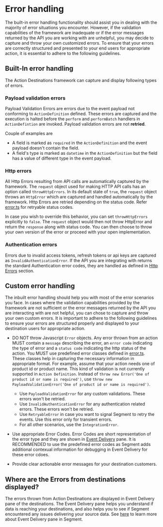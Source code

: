 # Error handling

The built-in error handling functionality should assist you in dealing with the majority of error situations you encounter. However, if the validation capabilities of the framework are inadequate or if the error messages returned by the API you are working with are unhelpful, you may decide to capture and throw your own customized errors. To ensure that your errors are correctly structured and presented to your end users for appropriate action, it is essential to adhere to the following guidelines.

## Built-In error handling

The Action Destinations framework can capture and display following types of errors.

### Payload validation errors

Payload Validation Errors are errors due to the event payload not conforming to `ActionDefinition` defined. These errors are captured and the execution is halted before the `perform` and `performBatch` handlers in `ActionDefintion` are invoked. Payload validation errors are not **retried**.

Couple of examples are

- A field is marked as `required` in the `ActionDefinition` and the event payload doesn't contain the field.
- A field's type is marked as `datetime` in the `ActionDefinition` but the field has a value of different type in the event payload.

### Http errors

All Http Errors resulting from API calls are automatically captured by the framework. The `request` object used for making HTTP API calls has an option called `throwHttpErrors`. In its default state of `true`, the `request` object throws an `HttpError` which are captured and handled automatically by the framework. Http Errors are retried depending on the status code. Refer [error.ts](../packages/core/src/errors.ts) for retryable status codes.

In case you wish to override this behavior, you can set `throwHttpErrors` explicitly to `false`. The `request` object would then not throw HttpError and return the `response` along with status code. You can then choose to throw your own version of the error or proceed with your open implementation.

### Authentication errors

Errors due to invalid access tokens, refresh tokens or api keys are captured as `InvalidAuthenticationError`. If the API you are integrating with returns the standard Authentication error codes, they are handled as defined in [Http Errors](error-handling.md#http-errors) section.

## Custom error handling

The inbuilt error handling should help you with most of the error scenarios you face. In cases where the validation capabilities provided by the framework are not sufficient or the error messages returned by the API you are interacting with are not helpful, you can chose to capture and throw your own custom errors. It is important to adhere to the following guidelines to ensure your errors are structured properly and displayed to your destination users for appropriate action.

- DO NOT throw Javascript `Error` objects. Any error thrown from an action MUST contain a `message` describing the error, an `error code` indicating the type of error and a `status code` indicating the http status of the action. You MUST use predefined error classes defined in [error.ts](../packages/core/src/errors.ts). These classes help in capturing the necessary information in appropriate format. For example, assume that your action needs one of product id or product name. This kind of validation is not currently supported in `Action Definition`. Instead of `throw new Error('One of product id or name is required')`, use `throw new PayloadValidationError('One of product id or name is required')`. 

  - Use `PayloadValidationError` for any custom validations. These errors won't be retried.
  - Use `InvalidAuthenticationError` for any authentication related errors. These errors won't be retried.
  - Use `RetryableError` in case you want to signal Segment to retry the events. Use this error only for transient errors.
  - For all other scenarios, use the `IntegrationError`.


- Use appropriate Error Codes. Error Codes are short representation of the error type and they are shown in [Event Delivery](error-handling.md/#where-are-the-errors-from-destinations-displayed) pane. It is RECOMMENDED to use the predefined error codes as Segment adds additional contexual information for debugging in Event Delivery for these error cdoes.

- Provide clear actionable error messages for your destination customers.

## Where are the Errors from destinations displayed?

The errors thrown from Action Destinations are displayed in Event Delivery pane of the destinations. The Event Delivery pane helps you understand if data is reaching your destinations, and also helps you to see if Segment encountered any issues delivering your source data. See [here](https://segment.com/docs/connections/event-delivery/) to learn more about Event Delivery pane in Segment.
